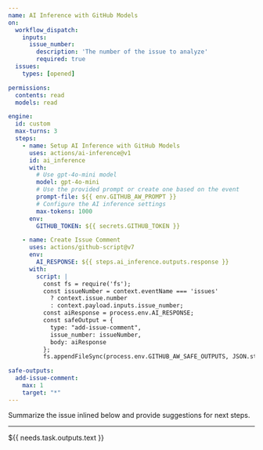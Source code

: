 ```yaml
---
name: AI Inference with GitHub Models
on:
  workflow_dispatch:
    inputs:
      issue_number:
        description: 'The number of the issue to analyze'
        required: true
  issues:
    types: [opened]

permissions:
  contents: read
  models: read

engine:
  id: custom
  max-turns: 3
  steps:
    - name: Setup AI Inference with GitHub Models
      uses: actions/ai-inference@v1
      id: ai_inference
      with:
        # Use gpt-4o-mini model
        model: gpt-4o-mini
        # Use the provided prompt or create one based on the event
        prompt-file: ${{ env.GITHUB_AW_PROMPT }}
        # Configure the AI inference settings
        max-tokens: 1000
      env:
        GITHUB_TOKEN: ${{ secrets.GITHUB_TOKEN }}

    - name: Create Issue Comment
      uses: actions/github-script@v7
      env:
        AI_RESPONSE: ${{ steps.ai_inference.outputs.response }}
      with:
        script: |
          const fs = require('fs');          
          const issueNumber = context.eventName === 'issues' 
            ? context.issue.number 
            : context.payload.inputs.issue_number;
          const aiResponse = process.env.AI_RESPONSE;          
          const safeOutput = {
            type: "add-issue-comment",
            issue_number: issueNumber,
            body: aiResponse
          };          
          fs.appendFileSync(process.env.GITHUB_AW_SAFE_OUTPUTS, JSON.stringify(safeOutput) + '\n');

safe-outputs:
  add-issue-comment:
    max: 1
    target: "*"
---
```


Summarize the issue inlined below and provide suggestions for next steps.

---

${{ needs.task.outputs.text }}